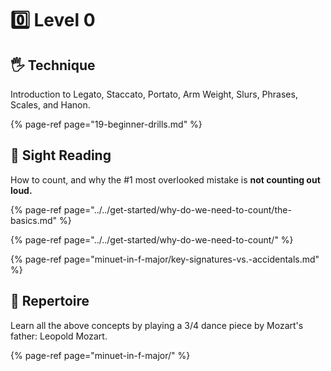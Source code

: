 # 0️⃣ Level 0

## 🖐 Technique

Introduction to Legato, Staccato, Portato, Arm Weight, Slurs, Phrases, Scales, and Hanon.

{% page-ref page="19-beginner-drills.md" %}

## 🎼 Sight Reading

How to count, and why the \#1 most overlooked mistake is **not counting out loud.** 

{% page-ref page="../../get-started/why-do-we-need-to-count/the-basics.md" %}

{% page-ref page="../../get-started/why-do-we-need-to-count/" %}

{% page-ref page="minuet-in-f-major/key-signatures-vs.-accidentals.md" %}



## 🎹 Repertoire

Learn all the above concepts by playing a 3/4 dance piece by Mozart's father: Leopold Mozart.

{% page-ref page="minuet-in-f-major/" %}











 

